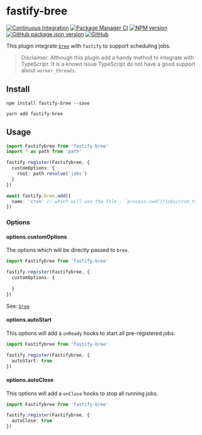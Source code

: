 # fastify-bree

[![Continuous Integration](https://github.com/climba03003/fastify-bree/actions/workflows/ci.yml/badge.svg)](https://github.com/climba03003/fastify-bree/actions/workflows/ci.yml)
[![Package Manager CI](https://github.com/climba03003/fastify-bree/actions/workflows/package-manager-ci.yml/badge.svg)](https://github.com/climba03003/fastify-bree/actions/workflows/package-manager-ci.yml)
[![NPM version](https://img.shields.io/npm/v/fastify-bree.svg?style=flat)](https://www.npmjs.com/package/fastify-bree)
[![GitHub package.json version](https://img.shields.io/github/package-json/v/climba03003/fastify-bree)](https://github.com/climba03003/fastify-bree)
[![GitHub](https://img.shields.io/github/license/climba03003/fastify-bree)](https://github.com/climba03003/fastify-bree)

This plugin integrate [`bree`](https://github.com/breejs/bree) with `fastify` to support scheduling jobs.

> Disclaimer: Although this plugin add a handy method to integrate with TypeScript. It is a known issue TypeScript do not have a good support about `worker_threads`.

## Install
```
npm install fastify-bree --save

yarn add fastify-bree
```

## Usage

```ts
import Fastifybree from 'fastify-bree'
import * as path from 'path'

fastify.register(Fastifybree, {
  customOptions: {
    root: path.resolve('jobs')
  }
})

await fastify.bree.add({
  name: 'cron' // which will use the file - `process.cwd()/jobs/cron.ts`
})

```

### Options

#### options.customOptions

The options which will be directly passed to `bree`.

```ts
import Fastifybree from 'fastify-bree'

fastify.register(Fastifybree, {
  customOptions: {
    
  }
})
```

See: [`bree`](https://github.com/breejs/bree)

#### options.autoStart

This options will add a `onReady` hooks to start all pre-registered jobs.

```ts
import Fastifybree from 'fastify-bree'

fastify.register(Fastifybree, {
  autoStart: true
})
```

#### options.autoClose

This options will add a `onClose` hooks to stop all running jobs.

```ts
import Fastifybree from 'fastify-bree'

fastify.register(Fastifybree, {
  autoClose: true
})
```
